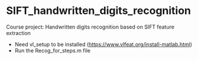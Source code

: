# SIFT_handwritten_digits_recognition
Course project: Handwritten digits recognition based on SIFT feature extraction

* Need vl_setup to be installed (https://www.vlfeat.org/install-matlab.html)
* Run the Recog_for_steps.m file
